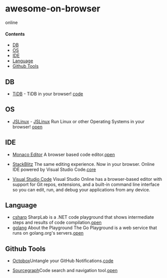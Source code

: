 # awesome-on-browser
online

#### Contents

- [DB](#db)
- [OS](#os)
- [IDE](#ide)
- [Language](#language)
- [Github Tools](#github-tools)

## DB

- [TiDB](http://play.pingcap.com/) - TiDB in your browser! [code](https://github.com/pingcap/tidb)

## OS

- [JSLinux](https://bellard.org/jslinux/) - [JSLinux](http://jslinux.org/) Run Linux or other Operating Systems in your browser! [open](https://github.com/levskaya/jslinux-deobfuscated)


## IDE
- [Monaco Editor](https://microsoft.github.io/monaco-editor/) A browser based code editor.[open](https://github.com/microsoft/monaco-editor)

- [StackBlitz](https://stackblitz.com/) The same editing experience. Now in your browser. Online IDE powered by Visual Studio Code.[core](https://github.com/stackblitz/core/)

- [Visual Studio Code](https://visualstudio.microsoft.com/services/visual-studio-online/) Visual Studio Online has a browser-based editor with support for Git repos, extensions, and a built-in command line interface so you can edit, run, and debug your applications from any device. 

## Language

- [csharp](https://sharplab.io/) SharpLab is a .NET code playground that shows intermediate steps and results of code compilation.[open](https://github.com/ashmind/SharpLab)
- [golang](https://play.studygolang.com/) About the Playground The Go Playground is a web service that runs on golang.org's servers.[open](https://github.com/golang/playground)

## Github Tools

- [Octobox](https://octobox.io/)Untangle your GitHub Notifications.[code](https://github.com/octobox/octobox)

- [Sourcegraph](https://sourcegraph.com)Code search and navigation tool.[open](https://github.com/sourcegraph/sourcegraph)